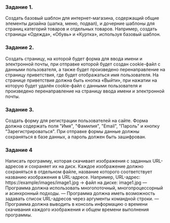 ### Задание 1.
Создать базовый шаблон для интернет-магазина, содержащий общие элементы дизайна (шапка, меню, подвал),
и дочерние шаблоны для страниц категорий товаров и отдельных товаров.
Например, создать страницы «Одежда», «Обувь» и «Куртка», используя базовый шаблон.

### Задание 2.
Создать страницу, на которой будет форма для ввода имени и электронной почты,
при отправке которой будет создан cookie-файл с данными пользователя,
а также будет произведено перенаправление на страницу приветствия, где будет отображаться имя пользователя.
На странице приветствия должна быть кнопка «Выйти»,
при нажатии на которую будет удалён cookie-файл с данными пользователя
и произведено перенаправление на страницу ввода имени и электронной почты.

### Задание 3.
Создать форму для регистрации пользователей на сайте.
Форма должна содержать поля "Имя", "Фамилия", "Email", "Пароль" и кнопку "Зарегистрироваться".
При отправке формы данные должны сохраняться в базе данных, а пароль должен быть зашифрован.

### Задание 4
Написать программу, которая скачивает изображения с заданных URL-адресов и сохраняет их на диск.
Каждое изображение должно сохраняться в отдельном файле,
название которого соответствует названию изображения в URL-адресе.
Например, URL-адрес: https://example/images/image1.jpg -> файл на диске: image1.jpg
— Программа должна использовать многопоточный, многопроцессорный и асинхронный подходы.
— Программа должна иметь возможность задавать список URL-адресов через аргументы командной строки.
— Программа должна выводить в консоль информацию о времени скачивания каждого изображения
и общем времени выполнения программы.